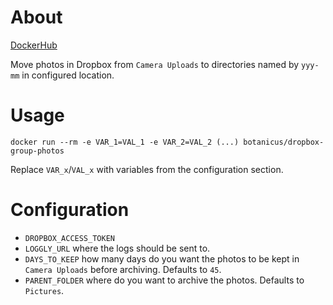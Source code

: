 # About

[DockerHub](https://cloud.docker.com/u/botanicus/repository/docker/botanicus/dropbox-group-photos)

Move photos in Dropbox from `Camera Uploads` to directories named by `yyy-mm` in configured location.

# Usage

```
docker run --rm -e VAR_1=VAL_1 -e VAR_2=VAL_2 (...) botanicus/dropbox-group-photos
```

Replace `VAR_x`/`VAL_x` with variables from the configuration section.

# Configuration

- `DROPBOX_ACCESS_TOKEN`
- `LOGGLY_URL` where the logs should be sent to.
- `DAYS_TO_KEEP` how many days do you want the photos to be kept in `Camera Uploads` before archiving. Defaults to `45`.
- `PARENT_FOLDER` where do you want to archive the photos. Defaults to `Pictures`.
